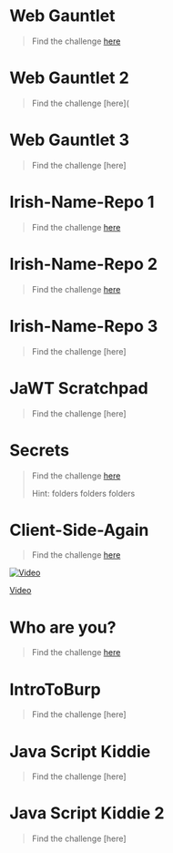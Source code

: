 # Web Gauntlet
> Find the challenge [here](https://play.picoctf.org/practice/challenge/88?category=1&page=3)
> 
# Web Gauntlet 2
> Find the challenge [here](
# Web Gauntlet 3
> Find the challenge [here]
# Irish-Name-Repo 1
> Find the challenge [here](https://play.picoctf.org/practice/challenge/80?category=1&page=3)
# Irish-Name-Repo 2
> Find the challenge [here](https://play.picoctf.org/practice/challenge/59?category=1&page=4)
# Irish-Name-Repo 3
> Find the challenge [here]
# JaWT Scratchpad
> Find the challenge [here]



# Secrets
> Find the challenge [here](https://play.picoctf.org/practice/challenge/296?category=1&page=1)
>
> Hint: folders folders folders

# Client-Side-Again
> Find the challenge [here](https://play.picoctf.org/practice/challenge/69?category=1&page=3)



[![Video](<img width="1280" alt="Screenshot 2024-06-30 at 7 12 59 PM" src="https://github.com/Anjalihere/CSOC_24/assets/146505430/38698109-25a2-4298-ad3c-10fc40be1b54">)](https://youtu.be/87GIiXjDqig?si=WHsy0f4wyeUnjjeg)



[Video](https://www.youtube.com/watch?v=1RWbWUYwaHc)

# Who are you?
>
> Find the challenge [here](https://play.picoctf.org/practice/challenge/142?category=1&page=3)
# IntroToBurp
> Find the challenge [here]
# Java Script Kiddie
> Find the challenge [here]
# Java Script Kiddie 2
> Find the challenge [here]
